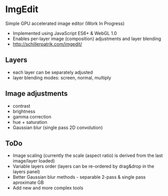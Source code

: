 # ImgEdit
Simple GPU accelerated image editor (Work In Progress)
- Implemented using JavaScript ES6+ & WebGL 1.0
- Enables per-layer image (composition) adjustments and layer blending
- http://schillerpatrik.com/imgedit/

## Layers
- each layer can be separately adjusted
- layer blending modes: screen, normal, multiply

## Image adjustments
- contrast
- brightness
- gamma correction
- hue + saturation
- Gaussian blur (single pass 2D convolution)

## ToDo
- Image scaling (currently the scale (aspect ratio) is derived from the last image/layer loaded)
- Variable layers order (layers can be re-ordered by drag&drop in the layers panel)
- Better Gaussian blur methods - separable 2-pass & single pass aproximate GB
- Add new and more complex tools
